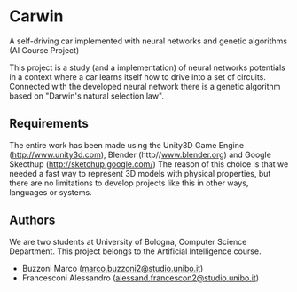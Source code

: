 Carwin
======

A self-driving car implemented with neural networks and genetic algorithms (AI Course Project)

This project is a study (and a implementation) of neural networks potentials in a context where a 
car learns itself how to drive into a set of circuits.
Connected with the developed neural network there is a genetic algorithm based on "Darwin's natural selection law".

Requirements
------------

The entire work has been made using the Unity3D Game Engine (http://www.unity3d.com), Blender (http//www.blender.org) and
Google Skecthup (http://sketchup.google.com/)
The reason of this choice is that we needed a fast way to represent 3D models with physical properties, but there are no 
limitations to develop projects like this in other ways, languages or systems.

Authors
-------

We are two students at University of Bologna, Computer Science Department. 
This project belongs to the Artificial Intelligence course.

* Buzzoni Marco (marco.buzzoni2@studio.unibo.it)
* Francesconi Alessandro (alessand.francescon2@studio.unibo.it)
